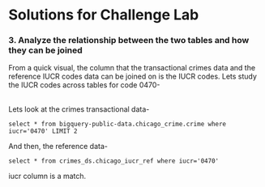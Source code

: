 # Solutions for Challenge Lab

### 3. Analyze the relationship between the two tables and how they can be joined

From a quick visual, the column that the transactional crimes data and the reference IUCR codes data can be joined on is the IUCR codes. Lets study the IUCR codes across tables for code 0470-

<br>Lets look at the crimes transactional data-
```
select * from bigquery-public-data.chicago_crime.crime where iucr='0470' LIMIT 2
```

And then, the reference data-
```
select * from crimes_ds.chicago_iucr_ref where iucr='0470'
```

iucr column is a match.



